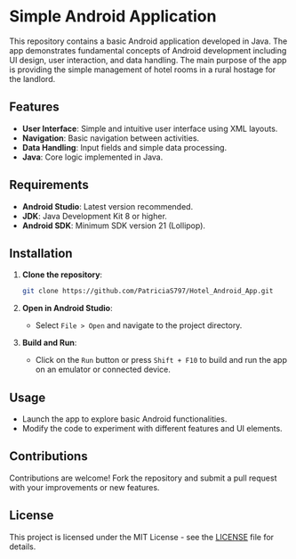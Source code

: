 # Simple Android Application

This repository contains a basic Android application developed in Java. The app demonstrates fundamental concepts of Android development including UI design, user interaction, and data handling. The main purpose of the app is providing the simple management of hotel rooms in a rural hostage for the landlord.

## Features

- **User Interface**: Simple and intuitive user interface using XML layouts.
- **Navigation**: Basic navigation between activities.
- **Data Handling**: Input fields and simple data processing.
- **Java**: Core logic implemented in Java.

## Requirements

- **Android Studio**: Latest version recommended.
- **JDK**: Java Development Kit 8 or higher.
- **Android SDK**: Minimum SDK version 21 (Lollipop).

## Installation


1. **Clone the repository**:
    ```bash
    git clone https://github.com/PatriciaS797/Hotel_Android_App.git
    ```

2. **Open in Android Studio**:
    - Select `File > Open` and navigate to the project directory.

3. **Build and Run**:
    - Click on the `Run` button or press `Shift + F10` to build and run the app on an emulator or connected device.

## Usage

- Launch the app to explore basic Android functionalities.
- Modify the code to experiment with different features and UI elements.

## Contributions

Contributions are welcome! Fork the repository and submit a pull request with your improvements or new features.

## License

This project is licensed under the MIT License - see the [LICENSE](LICENSE) file for details.



